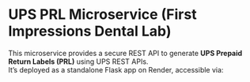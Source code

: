 # UPS PRL Microservice (First Impressions Dental Lab)

This microservice provides a secure REST API to generate **UPS Prepaid Return Labels (PRL)** using UPS REST APIs.  
It’s deployed as a standalone Flask app on Render, accessible via:
